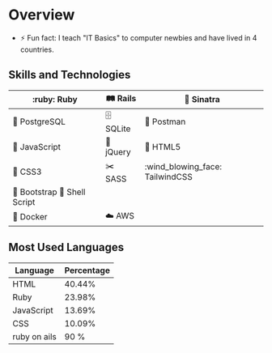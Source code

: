 # Overview

- :zap: Fun fact: I teach "IT Basics" to computer newbies and have lived in 4 countries.

## Skills and Technologies

| :ruby: Ruby | :railway_track: Rails | :tophat: Sinatra |
|-------------|-----------------------|------------------|
| :elephant: PostgreSQL | :file_cabinet: SQLite | :email: Postman |
| :yellow_heart: JavaScript | :gem: jQuery | :triangular_ruler: HTML5 | 
| :art: CSS3 | :scissors: SASS | :wind_blowing_face: TailwindCSS |
| :boot: Bootstrap  :shell: Shell Script |
| :whale: Docker | :cloud: AWS |

## Most Used Languages

| Language    | Percentage |
|-------------|------------|
| HTML        | 40.44%     |
| Ruby        | 23.98%     |
| JavaScript  | 13.69%     |
| CSS         | 10.09%     |
|ruby on ails | 90 %       |

